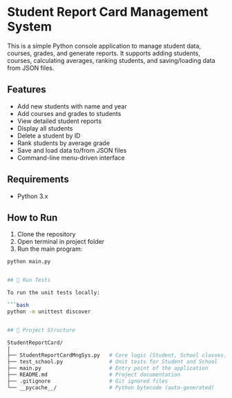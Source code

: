 # Student Report Card Management System

This is a simple Python console application to manage student data, courses, grades, and generate reports. It supports adding students, courses, calculating averages, ranking students, and saving/loading data from JSON files.

## Features

- Add new students with name and year
- Add courses and grades to students
- View detailed student reports
- Display all students
- Delete a student by ID
- Rank students by average grade
- Save and load data to/from JSON files
- Command-line menu-driven interface

## Requirements

- Python 3.x

## How to Run

1. Clone the repository
2. Open terminal in project folder
3. Run the main program:

```bash
python main.py


## 🧪 Run Tests

To run the unit tests locally:

```bash
python -m unittest discover


## 📂 Project Structure

StudentReportCard/
│
├── StudentReportCardMngSys.py   # Core logic (Student, School classes)
├── test_school.py               # Unit tests for Student and School
├── main.py                      # Entry point of the application
├── README.md                    # Project documentation
├── .gitignore                   # Git ignored files
└── __pycache__/                 # Python bytecode (auto-generated)

